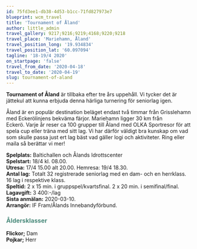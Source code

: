 ```yaml
---
id: 75fd3ee1-db38-4d53-b1cc-71fd827973e7
blueprint: wcm_travel
title: 'Tournament of Åland'
author: little_admin
travel_gallery: 9217;9216;9219;4168;9220;9218
travel_place: 'Mariehamn, Åland'
travel_position_long: '19.934834'
travel_position_lat: '60.097094'
tagline: '18-19/4 2020'
on_startpage: 'false'
travel_from_date: '2020-04-18'
travel_to_date: '2020-04-19'
slug: tournament-of-aland
---
```

<p><strong>Tournament of Åland</strong> är tillbaka efter tre års uppehåll. Vi tycker det är jättekul att kunna erbjuda denna härliga turnering för seniorlag igen.</p>
<p>Åland är en populär destination beläget endast två timmar från Grisslehamn med Eckerölinjens bekväma färjor. Mariehamn ligger 30 km från Eckerö. Varje år reser ca 100 grupper till Åland med OLKA Sportresor för att spela cup eller träna med sitt lag. Vi har därför väldigt bra kunskap om vad som skulle passa just ert lag bäst vad gäller logi och aktiviteter. Ring eller maila så berättar vi mer!</p>
<p><strong>Spelplats:</strong> Baltichallen och Ålands Idrottscenter<br />
<strong>Spelstart:</strong> 18/4 kl. 08.00.<br />
<strong>Utresa:</strong> 17/4 15.00 alt 20.00. Hemresa: 19/4 18.30.<br />
<strong>Antal lag:</strong> Totalt 32 registrerade seniorlag med en dam- och en herrklass. 16 lag i respektive klass.<br />
<strong>Speltid:</strong> 2 x 15 min. i gruppspel/kvartsfinal. 2 x 20 min. i semifinal/final.<br />
<strong>Lagavgift:</strong> 3 400:-/lag<br />
<strong>Sista anmälan:</strong> 2020-03-10.<br />
<strong>Arrangör:</strong> IF Fram/Ålands Innebandyförbund.</p>
<h3><span style="color: #4a8a7b;">Åldersklasser</span></h3>
<p><strong>Flickor;</strong> Dam<br />
<strong>Pojkar;</strong> Herr</p>
